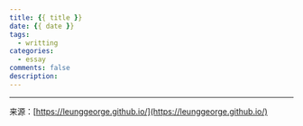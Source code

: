```yaml
---
title: {{ title }}  
date: {{ date }}  
tags: 
  - writting  
categories: 
  - essay   
comments: false
description:  
---
```











---
<link rel="stylesheet" href="http://yandex.st/highlightjs/6.1/styles/default.min.css">
<script src="http://yandex.st/highlightjs/6.1/highlight.min.js"></script>
<script>
hljs.tabReplace = ' ';
hljs.initHighlightingOnLoad();
</script>


来源：[https://leunggeorge.github.io/](https://leunggeorge.github.io/)  
